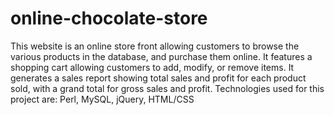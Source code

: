 # online-chocolate-store
This website is an online store front allowing customers to browse the various products in the database, and purchase them online. It features a shopping cart allowing customers to add, modify, or remove items.
It generates a sales report showing total sales and profit for each product sold, with a grand total for gross sales and profit.
Technologies used for this project are: Perl, MySQL, jQuery, HTML/CSS

